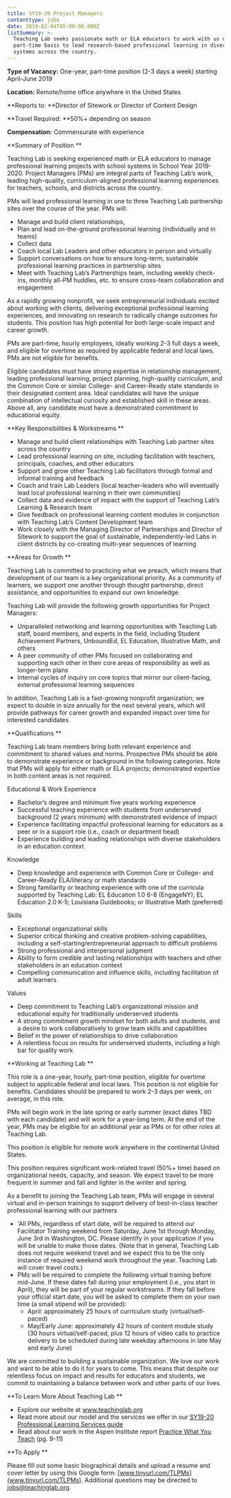 ```yaml
---
title: SY19-20 Project Managers
contenttype: jobs
date: 2019-02-04T05:00:00.000Z
listSummary: >-
  Teaching Lab seeks passionate math or ELA educators to work with us on a
  part-time basis to lead research-based professional learning in diverse school
  systems across the country.
---
```

**Type of Vacancy:** One-year, part-time position (2-3 days a week) starting April-June 2019  

**Location:** Remote/home office anywhere in the United States

**Reports to: **Director of Sitework or Director of Content Design 

**Travel Required: **50%+ depending on season

**Compensation:** Commensurate with experience 

**Summary of Position**

Teaching Lab is seeking experienced math or ELA educators to manage professional learning projects with school systems in School Year 2019-2020. Project Managers (PMs) are integral parts of Teaching Lab’s work, leading high-quality, curriculum-aligned professional learning experiences for teachers, schools, and districts across the country. 

PMs will lead professional learning in one to three Teaching Lab partnership sites over the course of the year. PMs will:

* Manage and build client relationships, 
* Plan and lead on-the-ground professional learning (individually and in teams)
* Collect data
* Coach local Lab Leaders and other educators in person and virtually
* Support conversations on how to ensure long-term, sustainable professional learning practices in partnership sites
* Meet with Teaching Lab’s Partnerships team, including weekly check-ins, monthly all-PM huddles, etc. to ensure cross-team collaboration and engagement 

As a rapidly growing nonprofit, we seek entrepreneurial individuals excited about working with clients, delivering exceptional professional learning experiences, and innovating on research to radically change outcomes for students. This position has high potential for both large-scale impact and career growth.

PMs are part-time, hourly employees, ideally working 2-3 full days a week, and eligible for overtime as required by applicable federal and local laws. PMs are not eligible for benefits. 

Eligible candidates must have strong expertise in relationship management, leading professional learning, project planning, high-quality curriculum, and the Common Core or similar College- and Career-Ready state standards in their designated content area. Ideal candidates will have the unique combination of intellectual curiosity and established skill in these areas. Above all, any candidate must have a demonstrated commitment to educational equity.

**Key Responsibilities & Workstreams**

* Manage and build client relationships with Teaching Lab partner sites across the country
* Lead professional learning on site, including facilitation with teachers, principals, coaches, and other educators
* Support and grow other Teaching Lab facilitators through formal and informal training and feedback
* Coach and train Lab Leaders (local teacher-leaders who will eventually lead local professional learning in their own communities)
* Collect data and evidence of impact with the support of Teaching Lab’s Learning & Research team
* Give feedback on professional learning content modules in conjunction with Teaching Lab’s Content Development team
* Work closely with the Managing Director of Partnerships and Director of Sitework to support the goal of sustainable, independently-led Labs in client districts by co-creating multi-year sequences of learning

**Areas for Growth **

Teaching Lab is committed to practicing what we preach, which means that development of our team is a key organizational priority. As a community of learners, we support one another through thought partnership, direct assistance, and opportunities to expand our own knowledge. 

Teaching Lab will provide the following growth opportunities for Project Managers:

* Unparalleled networking and learning opportunities with Teaching Lab staff, board members, and experts in the field, including Student Achievement Partners, UnboundEd, EL Education, Illustrative Math, and others
* A peer community of other PMs focused on collaborating and supporting each other in their core areas of responsibility as well as longer-term plans 
* Internal cycles of inquiry on core topics that mirror our client-facing, external professional learning sequences

In addition, Teaching Lab is a fast-growing nonprofit organization; we expect to double in size annually for the next several years, which will provide pathways for career growth and expanded impact over time for interested candidates.  

**Qualifications**

Teaching Lab team members bring both relevant experience and commitment to shared values and norms. Prospective PMs should be able to demonstrate experience or background in the following categories. Note that PMs will apply for either math or ELA projects; demonstrated expertise in both content areas is not required.

Educational & Work Experience

* Bachelor’s degree and minimum five years working experience 
* Successful teaching experience with students from underserved background (2 years minimum) with demonstrated evidence of impact
* Experience facilitating impactful professional learning for educators as a peer or in a support role (i.e., coach or department head)
* Experience building and leading relationships with diverse stakeholders in an education context

Knowledge 

* Deep knowledge and experience with Common Core or College- and Career-Ready ELA/literacy or math standards
* Strong familiarity or teaching experience with one of the curricula supported by Teaching Lab: EL Education 1.0 6-8 (EngageNY); EL Education 2.0 K-5; Louisiana Guidebooks; or Illustrative Math (preferred)

Skills

* Exceptional organizational skills
* Superior critical thinking and creative problem-solving capabilities, including a self-starting/entrepreneurial approach to difficult problems
* Strong professional and interpersonal judgment 
* Ability to form credible and lasting relationships with teachers and other stakeholders in an education context 
* Compelling communication and influence skills, including facilitation of adult learners 

Values

* Deep commitment to Teaching Lab’s organizational mission and educational equity for traditionally underserved students
* A strong commitment growth mindset for both adults and students, and a desire to work collaboratively to grow team skills and capabilities 
* Belief in the power of relationships to drive collaboration
* A relentless focus on results for underserved students, including a high bar for quality work

**Working at Teaching Lab **

This role is a one-year, hourly, part-time position, eligible for overtime subject to applicable federal and local laws. This position is not eligible for benefits. Candidates should be prepared to work 2-3 days per week, on average, in this role. 

PMs will begin work in the late spring or early summer (exact dates TBD with each candidate) and will work for a year-long term. At the end of the year, PMs may be eligible for an additional year as PMs or for other roles at Teaching Lab. 

This position is eligible for remote work anywhere in the continental United States. 

This position requires significant work-related travel (50%+ time) based on organizational needs, capacity, and season. We expect travel to be more frequent in summer and fall and lighter in the winter and spring. 

As a benefit to joining the Teaching Lab team, PMs will engage in several virtual and in-person trainings to support delivery of best-in-class teacher professional learning with our partners

* 'All PMs, regardless of start date, will be required to attend our Facilitator Training weekend from Saturday, June 1st through Monday, June 3rd in Washington, DC. Please identify in your application if you will be unable to make those dates. (Note that in general, Teaching Lab does not require weekend travel and we expect this to be the only instance of required weekend work throughout the year. Teaching Lab will cover travel costs.)
* PMs will be required to complete the following virtual training before mid-June. If these dates fall during your employment (i.e., you start in April), they will be part of your regular workstreams. If they fall before your official start date, you will be asked to complete them on your own time (a small stipend will be provided):
  * April: approximately 25 hours of curriculum study (virtual/self-paced)
  * May/Early June: approximately 42 hours of content module study (30 hours virtual/self-paced, plus 12 hours of video calls to practice delivery to be scheduled during late weekday afternoons in late May and early June)

We are committed to building a sustainable organization. We love our work and want to be able to do it for years to come. This means that despite our relentless focus on impact and results for educators and students, we commit to maintaining a balance between work and other parts of our lives.

**To Learn More About Teaching Lab **

* Explore our website at [www.teachinglab.org](www.teachinglab.org)
* Read more about our model and the services we offer in our [SY19-20 Professional Learning Services guide](https://www.dropbox.com/s/tbolveueiy4kbbg/SY19-20%20Teaching%20Lab%20Professional%20Learning%20Services.pdf?dl=0)
* Read about our work in the Aspen Institute report [Practice What You Teach](chrome-extension://oemmndcbldboiebfnladdacbdfmadadm/https://assets.aspeninstitute.org/content/uploads/2017/04/Practice-What-You-Teach.pdf) (pg. 9-11)

**To Apply**

Please fill out some basic biographical details and upload a resume and cover letter by using this Google form: [www.tinyurl.com/TLPMs](www.tinyurl.com/TLPMs). Additional questions may be directed to[ jobs@teachinglab.org](jobs@teachinglab.org).
